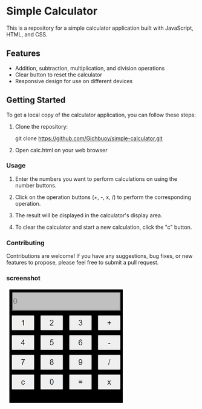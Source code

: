 # Simple Calculator

This is a repository for a simple calculator application built with JavaScript, HTML, and CSS.

## Features

- Addition, subtraction, multiplication, and division operations
- Clear button to reset the calculator
- Responsive design for use on different devices

## Getting Started

To get a local copy of the calculator application, you can follow these steps:

1. Clone the repository:

   git clone https://github.com/Gichbuoy/simple-calculator.git

2. Open calc.html on your web browser


### Usage
1. Enter the numbers you want to perform calculations on using the number buttons.

2. Click on the operation buttons (+, -, x, /) to perform the corresponding operation.

3. The result will be displayed in the calculator's display area.

4. To clear the calculator and start a new calculation, click the "c" button.


### Contributing
Contributions are welcome! If you have any suggestions, bug fixes, or new features to propose, please feel free to submit a pull request.

### screenshot
![Code Running Screenshot](./images/screenshot.png)
